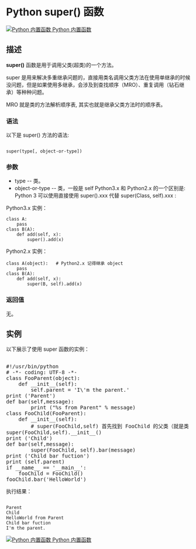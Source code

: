 Python  super() 函数
==================

 [![Python 内置函数](../images/up.gif)
 Python 内置函数](python-built-in-functions.html)


  描述
--

 **super()** 函数是用于调用父类(超类)的一个方法。

 super 是用来解决多重继承问题的，直接用类名调用父类方法在使用单继承的时候没问题，但是如果使用多继承，会涉及到查找顺序（MRO）、重复调用（钻石继承）等种种问题。

 MRO 就是类的方法解析顺序表, 其实也就是继承父类方法时的顺序表。

 ### 语法

 以下是 super() 方法的语法:

 
```

super(type[, object-or-type])

```

 ### 参数

  *  type -- 类。 
 *  object-or-type -- 类，一般是 self 
  Python3.x 和 Python2.x 的一个区别是: Python 3 可以使用直接使用 super().xxx 代替 super(Class, self).xxx :

 Python3.x 实例：

 
```
class A:
    pass
class B(A):
    def add(self, x):
        super().add(x)
```

 Python2.x 实例：

 
```
class A(object):   # Python2.x 记得继承 object
    pass
class B(A):
    def add(self, x):
        super(B, self).add(x)
```

 ### 返回值

 无。

  实例
--

  以下展示了使用 super 函数的实例： 

  <pre>

#!/usr/bin/python
# -*- coding: UTF-8 -*-
class FooParent(object):
    def __init__(self):
        self.parent = 'I\'m the parent.'
print ('Parent')
def bar(self,message):
        print ("%s from Parent" % message)
class FooChild(FooParent):
    def __init__(self):
        # super(FooChild,self) 首先找到 FooChild 的父类（就是类 FooParent），然后把类B的对象 FooChild 转换为类 FooParent 的对象
super(FooChild,self).__init__()
print ('Child')
def bar(self,message):
        super(FooChild, self).bar(message)
print ('Child bar fuction')
print (self.parent)
if __name__ == '__main__':
    fooChild = FooChild()
fooChild.bar('HelloWorld')
</pre>

 执行结果：

 
```

Parent
Child
HelloWorld from Parent
Child bar fuction
I'm the parent.

```

 [![Python 内置函数](../images/up.gif)
 Python 内置函数](python-built-in-functions.html)


